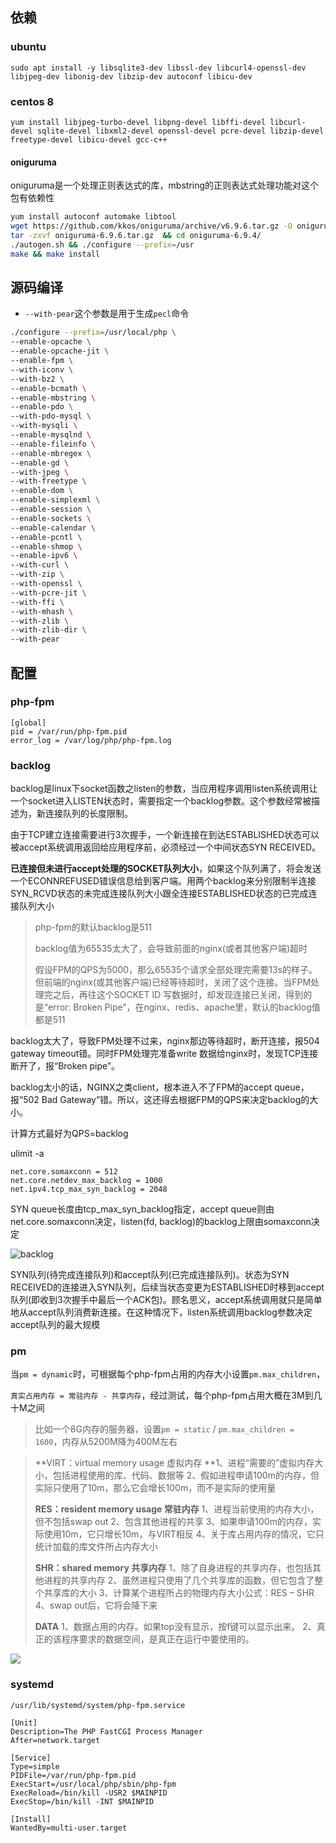 ## 依赖

### ubuntu

```
sudo apt install -y libsqlite3-dev libssl-dev libcurl4-openssl-dev libjpeg-dev libonig-dev libzip-dev autoconf libicu-dev
```

### centos 8

```
yum install libjpeg-turbo-devel libpng-devel libffi-devel libcurl-devel sqlite-devel libxml2-devel openssl-devel pcre-devel libzip-devel freetype-devel libicu-devel gcc-c++
```

#### oniguruma

 oniguruma是一个处理正则表达式的库，mbstring的正则表达式处理功能对这个包有依赖性

```bash
yum install autoconf automake libtool
wget https://github.com/kkos/oniguruma/archive/v6.9.6.tar.gz -O oniguruma-6.9.6.tar.gz 
tar -zxvf oniguruma-6.9.6.tar.gz  && cd oniguruma-6.9.4/ 
./autogen.sh && ./configure --prefix=/usr
make && make install
```



## 源码编译

- `--with-pear`这个参数是用于生成`pecl`命令

```bash
./configure --prefix=/usr/local/php \
--enable-opcache \
--enable-opcache-jit \
--enable-fpm \
--with-iconv \
--with-bz2 \
--enable-bcmath \
--enable-mbstring \
--enable-pdo \
--with-pdo-mysql \
--with-mysqli \
--enable-mysqlnd \
--enable-fileinfo \
--enable-mbregex \
--enable-gd \
--with-jpeg \
--with-freetype \
--enable-dom \
--enable-simplexml \
--enable-session \
--enable-sockets \
--enable-calendar \
--enable-pcntl \
--enable-shmop \
--enable-ipv6 \
--with-curl \
--with-zip \
--with-openssl \
--with-pcre-jit \
--with-ffi \
--with-mhash \
--with-zlib \
--with-zlib-dir \
--with-pear
```



## 配置

### php-fpm

```
[global]
pid = /var/run/php-fpm.pid
error_log = /var/log/php/php-fpm.log
```

### backlog

backlog是linux下socket函数之listen的参数，当应用程序调用listen系统调用让一个socket进入LISTEN状态时，需要指定一个backlog参数。这个参数经常被描述为，新连接队列的长度限制。

由于TCP建立连接需要进行3次握手，一个新连接在到达ESTABLISHED状态可以被accept系统调用返回给应用程序前，必须经过一个中间状态SYN RECEIVED。

**已连接但未进行accept处理的SOCKET队列大小**，如果这个队列满了，将会发送一个ECONNREFUSED错误信息给到客户端。用两个backlog来分别限制半连接SYN_RCVD状态的未完成连接队列大小跟全连接ESTABLISHED状态的已完成连接队列大小

> php-fpm的默认backlog是511
>
> backlog值为65535太大了，会导致前面的nginx(或者其他客户端)超时
>
> 假设FPM的QPS为5000，那么65535个请求全部处理完需要13s的样子。但前端的nginx(或其他客户端)已经等待超时，关闭了这个连接。当FPM处理完之后，再往这个SOCKET ID 写数据时，却发现连接已关闭，得到的是“error: Broken Pipe”，在nginx、redis、apache里，默认的backlog值都是511

backlog太大了，导致FPM处理不过来，nginx那边等待超时，断开连接，报504 gateway timeout错。同时FPM处理完准备write 数据给nginx时，发现TCP连接断开了，报“Broken pipe”。

backlog太小的话，NGINX之类client，根本进入不了FPM的accept queue，报“502 Bad Gateway”错。所以，这还得去根据FPM的QPS来决定backlog的大小。

计算方式最好为QPS=backlog



ulimit -a

```
net.core.somaxconn = 512
net.core.netdev_max_backlog = 1000
net.ipv4.tcp_max_syn_backlog = 2048
```

SYN queue长度由tcp_max_syn_backlog指定，accept queue则由net.core.somaxconn决定，listen(fd, backlog)的backlog上限由somaxconn决定

![backlog](https://upload-images.jianshu.io/upload_images/3407216-a681460806d3b6de.png)

SYN队列(待完成连接队列)和accept队列(已完成连接队列)。状态为SYN RECEIVED的连接进入SYN队列，后续当状态变更为ESTABLISHED时移到accept队列(即收到3次握手中最后一个ACK包)。顾名思义，accept系统调用就只是简单地从accept队列消费新连接。在这种情况下，listen系统调用backlog参数决定accept队列的最大规模



### pm

当`pm = dynamic`时，可根据每个php-fpm占用的内存大小设置`pm.max_children`，

`真实占用内存 = 常驻内存 - 共享内存`，经过测试，每个php-fpm占用大概在3M到几十M之间

> 比如一个8G内存的服务器，设置`pm = static` / `pm.max_children = 1600`，内存从5200M降为400M左右

>**VIRT：virtual memory usage 虚拟内存
>**1、进程“需要的”虚拟内存大小，包括进程使用的库、代码、数据等
>2、假如进程申请100m的内存，但实际只使用了10m，那么它会增长100m，而不是实际的使用量
>
>**RES：resident memory usage 常驻内存**
>1、进程当前使用的内存大小，但不包括swap out
>2、包含其他进程的共享
>3、如果申请100m的内存，实际使用10m，它只增长10m，与VIRT相反
>4、关于库占用内存的情况，它只统计加载的库文件所占内存大小
>
>**SHR：shared memory 共享内存**
>1、除了自身进程的共享内存，也包括其他进程的共享内存
>2、虽然进程只使用了几个共享库的函数，但它包含了整个共享库的大小
>3、计算某个进程所占的物理内存大小公式：RES – SHR
>4、swap out后，它将会降下来
>
>**DATA**
>1、数据占用的内存。如果top没有显示，按f键可以显示出来。
>2、真正的该程序要求的数据空间，是真正在运行中要使用的。

![](https://img.orchome.com/group1/M00/00/00/KmCudld5_zmAajUHAABd80xLId0540.png)





### systemd

`/usr/lib/systemd/system/php-fpm.service`

```
[Unit]
Description=The PHP FastCGI Process Manager
After=network.target

[Service] 
Type=simple
PIDFile=/var/run/php-fpm.pid
ExecStart=/usr/local/php/sbin/php-fpm
ExecReload=/bin/kill -USR2 $MAINPID
ExecStop=/bin/kill -INT $MAINPID

[Install]
WantedBy=multi-user.target
```

